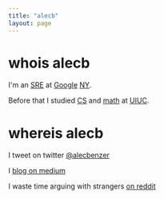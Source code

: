 ```yaml
---
title: "alecb"
layout: page
---
```

# whois alecb

I'm an [SRE] at [Google][google] [NY].

Before that I studied [CS] and [math] at [UIUC].

# whereis alecb

I tweet on twitter [@alecbenzer](https://twitter.com/alecbenzer)

I [blog on medium](https://medium.com/@AlecBenzer)

I waste time arguing with strangers [on reddit](https://reddit.com/u/alecbenzer)

[SRE]: https://landing.google.com/sre/
[google]: http://google.com/about/company
[NY]: https://careers.google.com/locations/new-york/
[CS]: http://cs.uiuc.edu
[math]: http://math.uiuc.edu
[UIUC]: http://uiuc.edu
